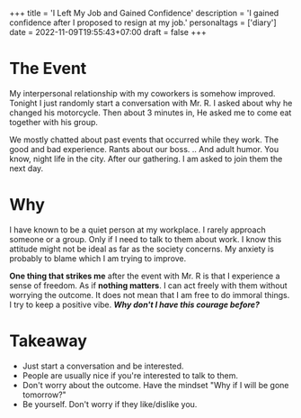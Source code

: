 +++
title = 'I Left My Job and Gained Confidence'
description = 'I gained confidence after I proposed to resign at my job.'
personaltags = ['diary']
date = 2022-11-09T19:55:43+07:00
draft = false
+++

# The Event

My interpersonal relationship with my coworkers is somehow improved. Tonight I just randomly start a conversation with Mr. R. I asked about why he changed his motorcycle. Then about 3 minutes in, He asked me to come eat together with his group.

We mostly chatted about past events that occurred while they work. The good and bad experience. Rants about our boss. .. And adult humor. You know, night life in the city. After our gathering. I am asked to join them the next day.

# Why

I have known to be a quiet person at my workplace. I rarely approach someone or a group. Only if I need to talk to them about work. I know this attitude might not be ideal as far as the society concerns. My anxiety is probably to blame which I am trying to improve.

**One thing that strikes me** after the event with Mr. R is that I experience a sense of freedom. As if **nothing matters**. I can act freely with them without worrying the outcome. It does not mean that I am free to do immoral things. I try to keep a positive vibe. ***Why don't I have this courage before?***

# Takeaway

- Just start a conversation and be interested.
- People are usually nice if you're interested to talk to them.
- Don't worry about the outcome. Have the mindset "Why if I will be gone tomorrow?"
- Be yourself. Don't worry if they like/dislike you.